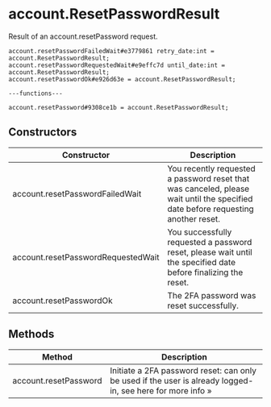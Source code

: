 # account.ResetPasswordResult
Result of an account.resetPassword request.

```
account.resetPasswordFailedWait#e3779861 retry_date:int = account.ResetPasswordResult;
account.resetPasswordRequestedWait#e9effc7d until_date:int = account.ResetPasswordResult;
account.resetPasswordOk#e926d63e = account.ResetPasswordResult;

---functions---

account.resetPassword#9308ce1b = account.ResetPasswordResult;
```

## Constructors
| Constructor | Description |
| ---- | ----------- |
| account.resetPasswordFailedWait | You recently requested a password reset that was canceled, please wait until the specified date before requesting another reset. |
| account.resetPasswordRequestedWait | You successfully requested a password reset, please wait until the specified date before finalizing the reset. |
| account.resetPasswordOk | The 2FA password was reset successfully. |


## Methods
| Method | Description |
| ---- | ----------- |
| account.resetPassword | Initiate a 2FA password reset: can only be used if the user is already logged-in, see here for more info » |


